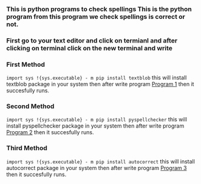 ### This is python programs to check spellings This is the python program from this program we check spellings is correct or not.

### First go to your text editor and click on termianl and after clicking on terminal click on the new terminal and write

### First Method

`import sys !{sys.executable} - m pip install textblob` this will install textblob package in your system then after write program [Program 1](https://github.com/Ayush7614/Amazing-Python-Scripts/blob/master/Spelling%20Checker/program1.py) then it succesfully runs.

### Second Method

`import sys !{sys.executable} - m pip install pyspellchecker` this will install pyspellchecker package in your system then after write program [Program 2](https://github.com/Ayush7614/Amazing-Python-Scripts/blob/master/Spelling%20Checker/program2.py) then it succesfully runs.

### Third Method

`import sys !{sys.executable} - m pip install autocorrect` this will install autocorrect package in your system then after write program [Program 3](https://github.com/Ayush7614/Amazing-Python-Scripts/blob/master/Spelling%20Checker/program3.py) then it succesfully runs.

